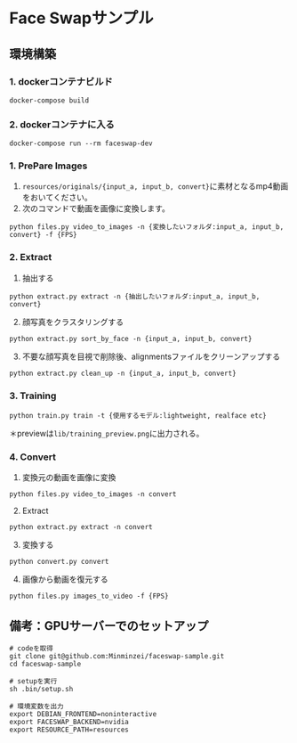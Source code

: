 # Face Swapサンプル

## 環境構築
### 1. dockerコンテナビルド
```
docker-compose build
```
### 2. dockerコンテナに入る
```
docker-compose run --rm faceswap-dev
```

### 1. PrePare Images
1. `resources/originals/{input_a, input_b, convert}`に素材となるmp4動画をおいてください。
2. 次のコマンドで動画を画像に変換します。
```
python files.py video_to_images -n {変換したいフォルダ:input_a, input_b, convert} -f {FPS}
```

### 2. Extract
1. 抽出する
```
python extract.py extract -n {抽出したいフォルダ:input_a, input_b, convert} 
```
2. 顔写真をクラスタリングする
```
python extract.py sort_by_face -n {input_a, input_b, convert} 
```
3. 不要な顔写真を目視で削除後、alignmentsファイルをクリーンアップする
```
python extract.py clean_up -n {input_a, input_b, convert} 
```

### 3. Training
```
python train.py train -t {使用するモデル:lightweight, realface etc}
```
＊previewは`lib/training_preview.png`に出力される。

### 4. Convert
1. 変換元の動画を画像に変換
```
python files.py video_to_images -n convert
```

2. Extract
```
python extract.py extract -n convert
```

3. 変換する
```
python convert.py convert
```

4. 画像から動画を復元する
```
python files.py images_to_video -f {FPS}
```

## 備考：GPUサーバーでのセットアップ
```
# codeを取得
git clone git@github.com:Minminzei/faceswap-sample.git
cd faceswap-sample

# setupを実行
sh .bin/setup.sh

# 環境変数を出力
export DEBIAN_FRONTEND=noninteractive
export FACESWAP_BACKEND=nvidia
export RESOURCE_PATH=resources
```
